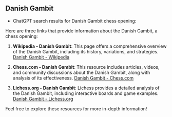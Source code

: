 ## Danish Gambit

 + ChatGPT search results for Danish Gambit chess opening:

Here are three links that provide information about the Danish Gambit, a chess opening:

1. **Wikipedia - Danish Gambit**: This page offers a comprehensive overview of the Danish Gambit, including its history, variations, and strategies.
   [Danish Gambit - Wikipedia](https://en.wikipedia.org/wiki/Danish_Gambit)

2. **Chess.com - Danish Gambit**: This resource includes articles, videos, and community discussions about the Danish Gambit, along with analysis of its effectiveness.
   [Danish Gambit - Chess.com](https://www.chess.com/openings/Danish-Gambit)

3. **Lichess.org - Danish Gambit**: Lichess provides a detailed analysis of the Danish Gambit, including interactive boards and game examples.
   [Danish Gambit - Lichess.org](https://lichess.org/opening/Danish_Gambit)

Feel free to explore these resources for more in-depth information!